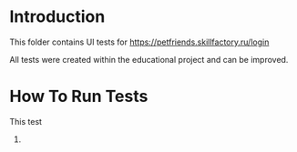 # Introduction

This folder contains UI tests for https://petfriends.skillfactory.ru/login

All tests were created within the educational project and can be improved.

# How To Run Tests

This test 

1. 
